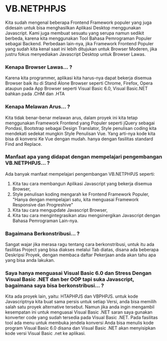 # VB.NETPHPJS

Kita sudah mengenal beberapa Frontend Framework populer yang juga didesain untuk bisa menghasilkan Aplikasi Desktop menggunakan Javascript. 
Kami juga membuat sesuatu yang serupa namun sedikit berbeda, karena kita menggunakan Tool Bahasa Pemrograman Populer sebagai Backend.
Perbedaan lain-nya, jika Framework Frontend Populer yang sudah kita kenal saat ini lebih ditujukan untuk Browser Moderen, jika justru fokus menyediakan Javascript Desktop untuk Browser Lawas.

### Kenapa Browser Lawas... ?
Karena kita programmer, aplikasi kita harus-nya dapat bekerja disemua Browser baik itu di Stand Alone Browser seperti Chrome, Firefox, Opera ataupun pada App Browser 
seperti Visual Basic 6.0, Visual Basic.NET bahkan pada .CHM dan .HTA

### Kenapa Melawan Arus... ?
Kita tidak benar-benar melawan arus, dalam proyek ini kita tetap menggunakan Framework Frontend yang Populer seperti jQuery sebagai Pondasi, Bootstrap sebagai Design Translator,
Style penulisan coding kita mendekati sedekat mungkin Style Penulisan Vue. Yang arti-nya kode kita bisa di konversi Ke Vue dengan mudah. hanya dengan fasilitas standard Find and Replace.

### Manfaat apa yang didapat dengan mempelajari pengembangan VB.NETPHPJS... ?
Ada banyak manfaat mempelajari pengembangan VB.NETPHPJS seperti: 
1. Kita tau cara membangun Aplikasi Javascript yang bekerja disemua Browser, 
2. Style penulisan koding mengarah ke Frontend Framework Populer, "Hanya dengan mempelajari satu, kita menguasai Framework Responsive dan Progreshive" 
3. Kita tau cara mengupdate Javascript Browser,
4. Kita tau cara mengintegrasikan atau mengsinergikan Javascript dengan Bahasa Pemrograman Lain-nya.

### Bagaimana Berkonstribusi... ?
Sangat wajar jika merasa ragu tentang cara berkonstribusi, untuk itu ada fasilitas Project yang bisa diakses melalui Tab diatas, disana ada beberapa Deskripsi Proyek,
dengan membaca daftar Pekerjaan anda akan tahu apa yang bisa anda lakukan.

### Saya hanya menguasai Visual Basic 6.0 dan Stress Dengan Visual Basic .NET dan ber OOP tapi suka Javascript, bagaimana saya bisa berkonstribusi... ?
Kita ada proyek lain, yaitu: HTAPHPJS dan VBPHPJS. untuk kode Javascriptnya kita buat sama persis untuk setiap Versi, anda bisa memilih salah satu proyek alternative tersebut.
Namun jika anda ingin mengambil kesempatan ini untuk menguasai Visual Basic .NET saran saya gunakan konverter code yang sudah tersedia pada Visual Basic .NET.
Pada fasilitas tool ada menu untuk membuka jendela konversi Anda bisa menulis kode program Visual Basic 6.0 disana dan Visual Basic .NET akan menyisipkan kode versi Visual Basic .net ke aplikasi.
